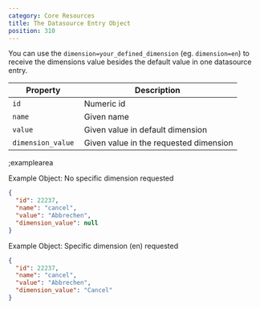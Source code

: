 ```yaml
---
category: Core Resources
title: The Datasource Entry Object
position: 310
---
```


You can use the `dimension=your_defined_dimension` (eg. `dimension=en`) to receive the dimensions value besides the default value in one datasource entry. 

| Property            | Description          |
|---------------------|----------------------|
| `id`                  | Numeric id | 
| `name`                | Given name  | 
| `value`               | Given value in default dimension | 
| `dimension_value`     | Given value in the requested dimension | 

;examplearea

Example Object: No specific dimension requested

```json
{
  "id": 22237,
  "name": "cancel",
  "value": "Abbrechen",
  "dimension_value": null
}
```

Example Object: Specific dimension (en) requested

```json
{
  "id": 22237,
  "name": "cancel",
  "value": "Abbrechen",
  "dimension_value": "Cancel"
}
```